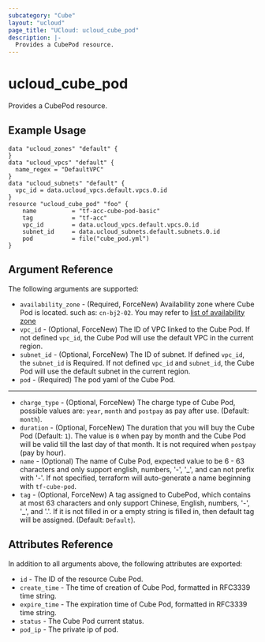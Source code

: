 ```yaml
---
subcategory: "Cube"
layout: "ucloud"
page_title: "UCloud: ucloud_cube_pod"
description: |-
  Provides a CubePod resource.
---
```


# ucloud_cube_pod

Provides a CubePod resource.

## Example Usage

```hcl
data "ucloud_zones" "default" {
}
data "ucloud_vpcs" "default" {
  name_regex = "DefaultVPC"
}
data "ucloud_subnets" "default" {
  vpc_id = data.ucloud_vpcs.default.vpcs.0.id
}
resource "ucloud_cube_pod" "foo" {
	name  	 	  = "tf-acc-cube-pod-basic"
	tag           = "tf-acc"
    vpc_id        = data.ucloud_vpcs.default.vpcs.0.id
    subnet_id     = data.ucloud_subnets.default.subnets.0.id
    pod           = file("cube_pod.yml")
}
```

## Argument Reference

The following arguments are supported:

* `availability_zone` - (Required, ForceNew) Availability zone where Cube Pod is located. such as: `cn-bj2-02`. You may refer to [list of availability zone](https://docs.ucloud.cn/api/summary/regionlist)
* `vpc_id` - (Optional, ForceNew) The ID of VPC linked to the Cube Pod. If not defined `vpc_id`, the Cube Pod will use the default VPC in the current region.
* `subnet_id` - (Optional, ForceNew) The ID of subnet. If defined `vpc_id`, the `subnet_id` is Required. If not defined `vpc_id` and `subnet_id`, the Cube Pod will use the default subnet in the current region.
* `pod` - (Required) The pod yaml of the Cube Pod.

- - -

* `charge_type` - (Optional, ForceNew) The charge type of Cube Pod, possible values are: `year`, `month` and `postpay` as pay after use. (Default: `month`).
* `duration` - (Optional, ForceNew) The duration that you will buy the Cube Pod (Default: `1`). The value is `0` when pay by month and the Cube Pod will be valid till the last day of that month. It is not required when `postpay` (pay by hour).
* `name` - (Optional) The name of Cube Pod, expected value to be 6 - 63 characters and only support english, numbers, '-', '_', and can not prefix with '-'. If not specified, terraform will auto-generate a name beginning with `tf-cube-pod`.
* `tag` - (Optional, ForceNew) A tag assigned to CubePod, which contains at most 63 characters and only support Chinese, English, numbers, '-', '_', and '.'. If it is not filled in or a empty string is filled in, then default tag will be assigned. (Default: `Default`).

## Attributes Reference

In addition to all arguments above, the following attributes are exported:

* `id` - The ID of the resource Cube Pod.
* `create_time` - The time of creation of Cube Pod, formatted in RFC3339 time string.
* `expire_time` - The expiration time of Cube Pod, formatted in RFC3339 time string.
* `status` - The Cube Pod current status. 
* `pod_ip` - The private ip of pod.